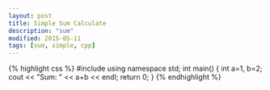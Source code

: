 ```yaml
---
layout: post
title: Simple Sum Calculate
description: "sum"
modified: 2015-05-11
tags: [sum, simple, cpp]
---
```

{% highlight css %}
#include <iostream>
using namespace std;
int main()
{
	int a=1, b=2;
	cout << "Sum: " << a+b << endl;
	return 0;
}
{% endhighlight %}
